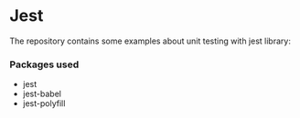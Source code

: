# Jest

The repository contains some examples about unit testing with jest library:

### Packages used

- jest
- jest-babel
- jest-polyfill